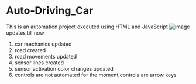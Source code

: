 # Auto-Driving_Car
This is an automation project executed using HTML and JavaScript
![image](https://user-images.githubusercontent.com/100307354/191329771-4303270a-ebc7-445a-8b80-d020f0882767.png)
updates till now
1. car mechanics updated
2. road created
3. road movements updated 
4. sensor lines created
5. sensor activation color changes updated
6. controls are not automated for the moment,controls are arrow keys
